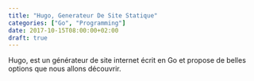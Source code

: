 ```yaml
---
title: "Hugo, Generateur De Site Statique"
categories: ["Go", "Programming"]
date: 2017-10-15T08:00:00+02:00
draft: true
---
```


Hugo, est un générateur de site internet écrit en Go et propose de belles options que nous allons découvrir.
